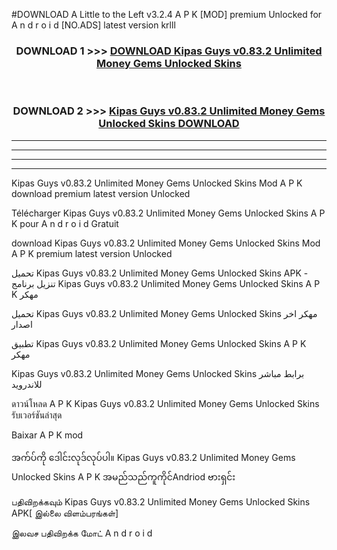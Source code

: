 #DOWNLOAD A Little to the Left v3.2.4 A P K [MOD] premium Unlocked for A n d r o i d [NO.ADS] latest version krlll 



<div align="center">

<h3>DOWNLOAD 1 >>> <a href="https://downloadmod1.web.app/?judul=Kipas Guys v0.83.2 Unlimited Money Gems Unlocked Skins ">DOWNLOAD Kipas Guys v0.83.2 Unlimited Money Gems Unlocked Skins </a></h3><br>

<h3>DOWNLOAD 2 >>> <a href="https://downloadmod1.web.app/?judul=Kipas Guys v0.83.2 Unlimited Money Gems Unlocked Skins ">Kipas Guys v0.83.2 Unlimited Money Gems Unlocked Skins  DOWNLOAD </a></h3>

</div>


----------------------------------------------------------

----------------------------------------------------------

----------------------------------------------------------

----------------------------------------------------------


Kipas Guys v0.83.2 Unlimited Money Gems Unlocked Skins  Mod A P K download premium latest version Unlocked

Télécharger Kipas Guys v0.83.2 Unlimited Money Gems Unlocked Skins  A P K pour A n d r o i d Gratuit

download Kipas Guys v0.83.2 Unlimited Money Gems Unlocked Skins  Mod A P K premium latest version Unlocked

تحميل Kipas Guys v0.83.2 Unlimited Money Gems Unlocked Skins  APK - تنزيل برنامج Kipas Guys v0.83.2 Unlimited Money Gems Unlocked Skins  A P K مهكر

تحميل Kipas Guys v0.83.2 Unlimited Money Gems Unlocked Skins  مهكر اخر اصدار

تطبيق Kipas Guys v0.83.2 Unlimited Money Gems Unlocked Skins  A P K مهكر

Kipas Guys v0.83.2 Unlimited Money Gems Unlocked Skins  برابط مباشر للاندرويد

ดาวน์โหลด A P K Kipas Guys v0.83.2 Unlimited Money Gems Unlocked Skins  รับเวอร์ชันล่าสุด

Baixar A P K mod

အက်ပ်ကို ဒေါင်းလုဒ်လုပ်ပါ။ Kipas Guys v0.83.2 Unlimited Money Gems Unlocked Skins  A P K အမည်သည်ကူကိုင်Andriod ဗားရှင်း

பதிவிறக்கவும் Kipas Guys v0.83.2 Unlimited Money Gems Unlocked Skins  APK[ இல்லை விளம்பரங்கள்] 
 
இலவச பதிவிறக்க மோட் A n d r o i d



